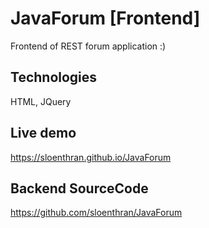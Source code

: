 # JavaForum [Frontend]

Frontend of REST forum application :)

## Technologies

HTML, JQuery

## Live demo

https://sloenthran.github.io/JavaForum

## Backend SourceCode

https://github.com/sloenthran/JavaForum
